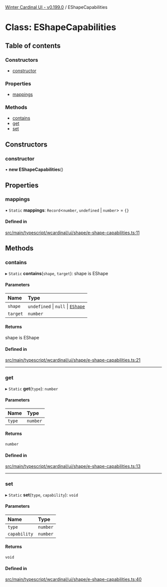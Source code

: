 [Winter Cardinal UI - v0.199.0](../index.md) / EShapeCapabilities

# Class: EShapeCapabilities

## Table of contents

### Constructors

- [constructor](EShapeCapabilities.md#constructor)

### Properties

- [mappings](EShapeCapabilities.md#mappings)

### Methods

- [contains](EShapeCapabilities.md#contains)
- [get](EShapeCapabilities.md#get)
- [set](EShapeCapabilities.md#set)

## Constructors

### constructor

• **new EShapeCapabilities**()

## Properties

### mappings

▪ `Static` **mappings**: `Record`<`number`, `undefined` \| `number`\> = `{}`

#### Defined in

[src/main/typescript/wcardinal/ui/shape/e-shape-capabilities.ts:11](https://github.com/winter-cardinal/winter-cardinal-ui/blob/v0.199.0/src/main/typescript/wcardinal/ui/shape/e-shape-capabilities.ts#L11)

## Methods

### contains

▸ `Static` **contains**(`shape`, `target`): shape is EShape

#### Parameters

| Name | Type |
| :------ | :------ |
| `shape` | `undefined` \| ``null`` \| [`EShape`](../interfaces/EShape.md) |
| `target` | `number` |

#### Returns

shape is EShape

#### Defined in

[src/main/typescript/wcardinal/ui/shape/e-shape-capabilities.ts:21](https://github.com/winter-cardinal/winter-cardinal-ui/blob/v0.199.0/src/main/typescript/wcardinal/ui/shape/e-shape-capabilities.ts#L21)

___

### get

▸ `Static` **get**(`type`): `number`

#### Parameters

| Name | Type |
| :------ | :------ |
| `type` | `number` |

#### Returns

`number`

#### Defined in

[src/main/typescript/wcardinal/ui/shape/e-shape-capabilities.ts:13](https://github.com/winter-cardinal/winter-cardinal-ui/blob/v0.199.0/src/main/typescript/wcardinal/ui/shape/e-shape-capabilities.ts#L13)

___

### set

▸ `Static` **set**(`type`, `capability`): `void`

#### Parameters

| Name | Type |
| :------ | :------ |
| `type` | `number` |
| `capability` | `number` |

#### Returns

`void`

#### Defined in

[src/main/typescript/wcardinal/ui/shape/e-shape-capabilities.ts:40](https://github.com/winter-cardinal/winter-cardinal-ui/blob/v0.199.0/src/main/typescript/wcardinal/ui/shape/e-shape-capabilities.ts#L40)
